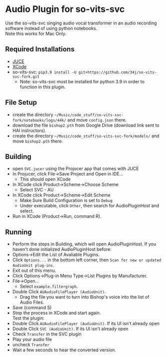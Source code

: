 # Audio Plugin for so-vits-svc

Use the so-vits-svc singing audio vocal transformer in an audio recording software instead of using python notebooks. <br>
Note this works for Mac Only.

## Required Installations
- [JUCE](https://juce.com/download/)
- [XCode](https://apps.apple.com/us/app/xcode/id497799835?mt=12)
- so-vits-svc: `pip3.9 install -U git+https://github.com/34j/so-vits-svc-fork.git`
    - Note: so-vits-svc must be installed for python 3.9 in order to function in this plugin.

## File Setup 
- create the directory `~/Music/code_stuff/so-vits-svc-fork/notebooks/logs/44k/` and move `config.json` there.
- download the file `bishop2.pth` from Google Drive (download link sent to HAI instructors).
- create the directory `~/Music/code_stuff/so-vits-svc-fork/models/` and move `bishop2.pth` there.

## Building 
- open `SVC.jucer` using the Projucer app that comes with JUCE
- In Projucer, click File->Save Project and Open in IDE...
    - This should open XCode 
- In XCode click Product->Scheme->Choose Scheme
    - Select SVC - AU
- In XCode click Product->Scheme->Edit Scheme
    - Make Sure Build Configuration is set to `Debug`
    - Under executable, click `Other`, then search for AudioPluginHost and select.
- Run in XCode (Product->Run, command R).

## Running 
- Perform the steps in Building, which will open AudioPluginHost.
If you haven't done initialized AudioPluginHost before:
- Options->Edit the List of Avaliable Plugins.
- Click `Options...` in the bottom left corner, then `Scan for new or updated AudioUnit plug-ins`.
- Exit out of this menu.
- Click Options->Plug-in Menu Type->List Plugins by Manufacturer.
- File->Open...
    - Select `example.filtergraph`.
- Double Click `AUAudioFilePlayer (AudioUnit)`.
    - Drag the file you want to turn into Bishop's voice into the list of Audio Files.
- Save (command S)
- Stop the process in XCode and start again.<br>
Test the plugin:
-  Double Click `AUAudioFilePlayer (AudioUnit)`. If its UI isn't already open 
- Double Click `SVC (AudioUnit)`. If its UI isn't already open 
- Check `Transfer` in the SVC plugin
- Play your audio file 
- uncheck `Transfer`
- Wait a few seconds to hear the converted version. 